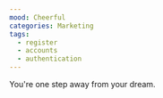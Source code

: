 ```yaml
---
mood: Cheerful
categories: Marketing
tags:
  - register
  - accounts
  - authentication
---
```

You're one step away from your dream.